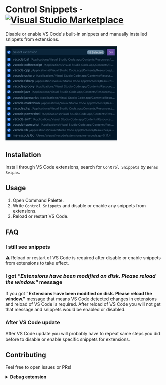 # Control Snippets &middot; [![Visual Studio Marketplace](https://img.shields.io/visual-studio-marketplace/v/svipas.control-snippets.svg)](https://marketplace.visualstudio.com/items?itemName=svipas.control-snippets)

Disable or enable VS Code's built-in snippets and manually installed snippets from extensions.

<img src="https://raw.githubusercontent.com/svipas/vscode-control-snippets/master/control-snippets.png" width="70%">

## Installation

Install through VS Code extensions, search for `Control Snippets` by `Benas Svipas`.

## Usage

1. Open Command Palette.
2. Write `Control Snippets` and disable or enable any snippets from extensions.
3. Reload or restart VS Code.

## FAQ

### I still see snippets

&#x26a0; Reload or restart of VS Code is required after disable or enable snippets from extensions to take effect.

### I got _"Extensions have been modified on disk. Please reload the window."_ message

If you got **"Extensions have been modified on disk. Please reload the window."** message that means VS Code detected changes in extensions and reload of VS Code is required. After reload of VS Code you will not get that message and snippets would be enabled or disabled.

### After VS Code update

After VS Code update you will probably have to repeat same steps you did before to disable or enable specific snippets for extensions.

## Contributing

Feel free to open issues or PRs!

<details>
<summary><strong>Debug extension</strong></summary>

- Open this repository inside VS Code.
- Run `Debug: Select and Start Debugging` from command palette or open debug sidebar.
- Select `Run Extension`.

</details>
